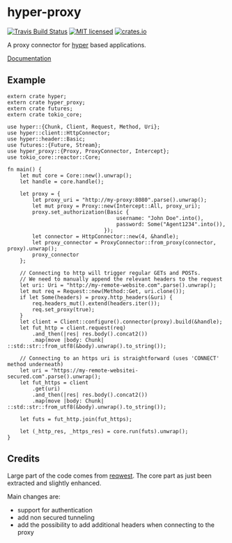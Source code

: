 # hyper-proxy

[![Travis Build Status](https://travis-ci.org/tafia/hyper-proxy.svg?branch=master)](https://travis-ci.org/tafia/hyper-proxy)
[![MIT licensed](https://img.shields.io/badge/license-MIT-blue.svg)](./LICENSE)
[![crates.io](http://meritbadge.herokuapp.com/hyper-proxy)](https://crates.io/crates/hyper-proxy)

A proxy connector for [hyper][1] based applications.

[Documentation][3]

## Example

```rust,no_run
extern crate hyper;
extern crate hyper_proxy;
extern crate futures;
extern crate tokio_core;

use hyper::{Chunk, Client, Request, Method, Uri};
use hyper::client::HttpConnector;
use hyper::header::Basic;
use futures::{Future, Stream};
use hyper_proxy::{Proxy, ProxyConnector, Intercept};
use tokio_core::reactor::Core;

fn main() {
    let mut core = Core::new().unwrap();
    let handle = core.handle();

    let proxy = {
        let proxy_uri = "http://my-proxy:8080".parse().unwrap();
        let mut proxy = Proxy::new(Intercept::All, proxy_uri);
        proxy.set_authorization(Basic {
                                   username: "John Doe".into(),
                                   password: Some("Agent1234".into()),
                               });
        let connector = HttpConnector::new(4, &handle);
        let proxy_connector = ProxyConnector::from_proxy(connector, proxy).unwrap();
        proxy_connector
    };

    // Connecting to http will trigger regular GETs and POSTs.
    // We need to manually append the relevant headers to the request
    let uri: Uri = "http://my-remote-website.com".parse().unwrap();
    let mut req = Request::new(Method::Get, uri.clone());
    if let Some(headers) = proxy.http_headers(&uri) {
        req.headers_mut().extend(headers.iter());
        req.set_proxy(true);
    }
    let client = Client::configure().connector(proxy).build(&handle);
    let fut_http = client.request(req)
        .and_then(|res| res.body().concat2())
        .map(move |body: Chunk| ::std::str::from_utf8(&body).unwrap().to_string());

    // Connecting to an https uri is straightforward (uses 'CONNECT' method underneath)
    let uri = "https://my-remote-websitei-secured.com".parse().unwrap();
    let fut_https = client
        .get(uri)
        .and_then(|res| res.body().concat2())
        .map(move |body: Chunk| ::std::str::from_utf8(&body).unwrap().to_string());

    let futs = fut_http.join(fut_https);

    let (_http_res, _https_res) = core.run(futs).unwrap();
}
```

## Credits

Large part of the code comes from [reqwest][2].
The core part as just been extracted and slightly enhanced.

 Main changes are:
- support for authentication
- add non secured tunneling
- add the possibility to add additional headers when connecting to the proxy

[1]: https://crates.io/crates/hyper
[2]: https://github.com/seanmonstar/reqwest
[3]: https://docs.rs/hyper-proxy
